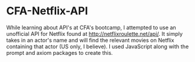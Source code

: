 # CFA-Netflix-API

While learning about API's at CFA's bootcamp, I attempted to use an unofficial API for Netflix found at http://netflixroulette.net/api/. It simply takes in an actor's name and will find the relevant movies on Netflix containing that actor (US only, I believe). I used JavaScript along with the prompt and axiom packages to create this. 
